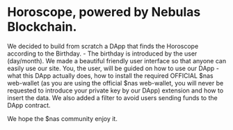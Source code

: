 # Horoscope, powered by Nebulas Blockchain.

We decided to build from scratch a DApp that finds the Horoscope according to the Birthday. - The birthday is introduced by the user (day/month). We made a beautiful friendly user interface so that anyone can easily use our site. You, the user, will be guided on how to use our DApp - what this DApp actually does, how to install the required OFFICIAL $nas web-wallet (as you are using the official $nas web-wallet, you will never be requested to introduce your private key by our DApp) extension and how to insert the data. We also added a filter to avoid users sending funds to the DApp contract.

We hope the $nas community enjoy it.

